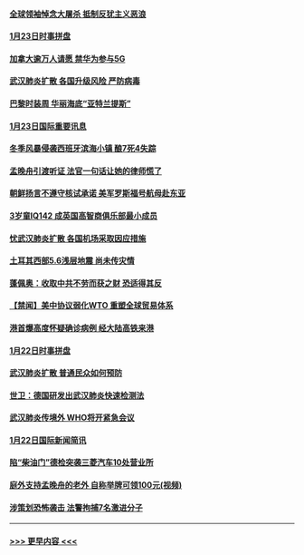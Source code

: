 #### [全球领袖悼念大屠杀 抵制反犹主义恶浪](../pages/prog202/a102759678.md?t=01240744) 
#### [1月23日时事拼盘](../pages/prog202/a102759599.md?t=01240744) 
#### [加拿大逾万人请愿 禁华为参与5G](../pages/prog202/a102759553.md?t=01240744) 
#### [武汉肺炎扩散 各国升级风险 严防病毒](../pages/prog202/a102759400.md?t=01240744) 
#### [巴黎时装周 华丽海底“亚特兰提斯”](../pages/prog202/a102759217.md?t=01240744) 
#### [1月23日国际重要讯息](../pages/prog202/a102759199.md?t=01240744) 
#### [冬季风暴侵袭西班牙滨海小镇 酿7死4失踪](../pages/prog202/a102759119.md?t=01240744) 
#### [孟晚舟引渡听证 法官一句话让她的律师慌了](../pages/prog202/a102759060.md?t=01240744) 
#### [朝鲜扬言不遵守核试承诺 美军罗斯福号航母赴东亚](../pages/prog202/a102759001.md?t=01240744) 
#### [3岁童IQ142 成英国高智商俱乐部最小成员](../pages/prog202/a102758990.md?t=01240744) 
#### [忧武汉肺炎扩散 各国机场采取因应措施](../pages/prog202/a102758911.md?t=01240744) 
#### [土耳其西部5.6浅层地震 尚未传灾情](../pages/prog202/a102758903.md?t=01240744) 
#### [蓬佩奥：收取中共不劳而获之财 恐适得其反](../pages/prog202/a102758889.md?t=01240744) 
#### [【禁闻】美中协议弱化WTO 重塑全球贸易体系](../pages/prog202/a102758790.md?t=01240744) 
#### [港首爆高度怀疑确诊病例 经大陆高铁来港](../pages/prog202/a102758613.md?t=01240744) 
#### [1月22日时事拼盘](../pages/prog202/a102758615.md?t=01240744) 
#### [武汉肺炎扩散 普通民众如何预防](../pages/prog202/a102758504.md?t=01240744) 
#### [世卫：德国研发出武汉肺炎快速检测法](../pages/prog202/a102758495.md?t=01240744) 
#### [武汉肺炎传境外 WHO将开紧急会议](../pages/prog202/a102758437.md?t=01240744) 
#### [1月22日国际新闻简讯](../pages/prog202/a102758231.md?t=01240744) 
#### [陷“柴油门”德检突袭三菱汽车10处营业所](../pages/prog202/a102758165.md?t=01240744) 
#### [庭外支持孟晚舟的老外 自称举牌可领100元(视频)](../pages/prog202/a102758092.md?t=01240744) 
#### [涉策划恐怖袭击 法警拘捕7名激进分子](../pages/prog202/a102758069.md?t=01240744) 

----
#### [ >>> 更早内容 <<< ](../indexes/prog202-earlier.md)
